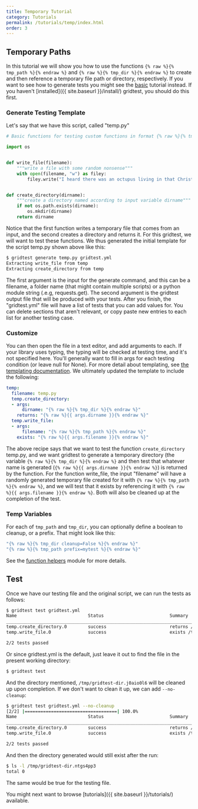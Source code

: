```yaml
---
title: Temporary Tutorial
category: Tutorials
permalink: /tutorials/temp/index.html
order: 3
---
```


## Temporary Paths

In this tutorial we will show you how to use the functions `{% raw %}{% tmp_path %}{% endraw %}` and `{% raw %}{% tmp_dir %}{% endraw %}` to  create and then reference a temporary file path or directory, respectively.
If you want to see how to generate tests you might see the [basic](basic) tutorial instead.
If you haven't [installed]({{ site.baseurl }}/install/) gridtest, you should do this first.

### Generate Testing Template

Let's say that we have this script, called "temp.py"

```python
# Basic functions for testing custom functions in format {% raw %}{% tmp_path %}{% endraw %}

import os


def write_file(filename):
    """write a file with some random nonsense"""
    with open(filename, "w") as filey:
        filey.write("I heard there was an octupus living in that Christmas tree.")


def create_directory(dirname):
    """create a directory named according to input variable dirname"""
    if not os.path.exists(dirname):
        os.mkdir(dirname)
    return dirname
```

Notice that the first function writes a temporary file that comes from
an input, and the second creates a directory and returns it. For
this gridtest, we will want to test these functions. We thus
generated the initial template for the script temp.py shown above
like this:

```bash
$ gridtest generate temp.py gridtest.yml
Extracting write_file from temp
Extracting create_directory from temp
```

The first argument is the input for the generate command, and this can be
a filename, a folder name (that might contain multiple scripts) or a python
module string (.e.g, requests.get). The second argument is the gridtest
output file that will be produced with your tests. After you finish,
the "gridtest.yml" file will have a list of tests that
you can add values for. You can delete sections that aren't relevant, or copy
paste new entries to each list for another testing case.

### Customize

You can then open the file in a text editor, and add arguments to each.
If your library uses typing, the typing will be checked at testing time,
and it's not specified here. You'll generally want to fill in args for
each testing condition (or leave null for None). For more detail about
templating, see [the templating documentation](https://vsoch.github.io/gridtest/getting-started/templating). 
We ultimately updated the template to include the following:

```yaml
temp:
  filename: temp.py
  temp.create_directory:
  - args:
      dirname: "{% raw %}{% tmp_dir %}{% endraw %}"
    returns: "{% raw %}{{ args.dirname }}{% endraw %}"
  temp.write_file:
  - args:
      filename: "{% raw %}{% tmp_path %}{% endraw %}"
    exists: "{% raw %}{{ args.filename }}{% endraw %}"
```

The above recipe says that we want to test the function `create_directory`
temp.py, and we want gridtest to generate a temporary directory
(the variable `{% raw %}{% tmp_dir %}{% endraw %}` and then test that whatever name is generated
(`{% raw %}{{ args.dirname }}{% endraw %}`) is returned by the function. For the function write_file,
the input "filename" will have a randomly generated temporary file created
for it with `{% raw %}{% tmp_path %}{% endraw %}`, and we will test that it exists by referencing it
with `{% raw %}{{ args.filename }}{% endraw %}`. Both will also be cleaned up at the completion of the test.

### Temp Variables

For each of `tmp_path` and `tmp_dir`, you can optionally define a boolean to cleanup,
or a prefix. That might look like this:

```yaml
"{% raw %}{% tmp_dir cleanup=False %}{% endraw %}"
"{% raw %}{% tmp_path prefix=mytest %}{% endraw %}"
```

See the [function helpers](/gridtest/api/source/gridtest.html#module-gridtest.func) module
for more details.

## Test

Once we have our testing file and the original script, we can run the tests as follows:

```bash
$ gridtest test gridtest.yml 
Name                           Status                         Summary                       
________________________________________________________________________________________________________________________
temp.create_directory.0        success                        returns /tmp/gridtest-dir._cfykliv
temp.write_file.0              success                        exists /tmp/gridtest-file-ns9yrb5g

2/2 tests passed
```

Or since gridtest.yml is the default, just leave it out to find the file in
the present working directory:

```bash
$ gridtest test
```

And the directory mentioned, `/tmp/gridtest-dir.j0aio0l6` will be cleaned up
upon completion. If we don't want to clean it up, we can add `--no-cleanup`:

```bash
$ gridtest test gridtest.yml --no-cleanup
[2/2] |===================================| 100.0% 
Name                           Status                         Summary                       
________________________________________________________________________________________________________________________
temp.create_directory.0        success                        returns /tmp/gridtest-dir.ntgs4pp3
temp.write_file.0              success                        exists /tmp/gridtest-file-x9hw6l12

2/2 tests passed
``` 

And then the directory generated would still exist after the run:

```bash
$ ls -l /tmp/gridtest-dir.ntgs4pp3
total 0
```

The same would be true for the testing file.

You might next want to browse [tutorials]({{ site.baseurl }}/tutorials/) available.
